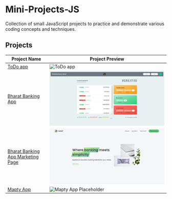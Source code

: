 # Mini-Projects-JS  
Collection of small JavaScript projects to practice and demonstrate various coding concepts and techniques.

## Projects

| Project Name               | Project Preview                                |
|----------------------------|-----------------------------------------------|
| [ToDo app](https://github.com/soumadip-dev/JS-Mini_Projects/tree/main/Task_Management_app)    | ![ToDo app](https://github.com/soumadip-dev/Mini-Projects-JS/blob/main/Task_Management_app/Screenshot.png) |
| [Bharat Banking App](https://github.com/soumadip-dev/Bharat-Banking-Page-JS)      | ![Bharat Banking App](https://github.com/soumadip-dev/Bharat-Banking-Page-JS/blob/main/visuals/Bank_SS.png)       |
| [Bharat Banking App Marketing Page](https://github.com/soumadip-dev/Bharat-Banking-MarketingPage-JS)          | ![Bharat Banking App Marketing Page](https://github.com/soumadip-dev/Bharat-Banking-MarketingPage-JS/blob/main/img/Screenshot.png)              |
| [Mapty App]()          | ![Mapty App Placeholder](https://via.placeholder.com/400x300.png?text=Mapty+App+In+Progress)              |

